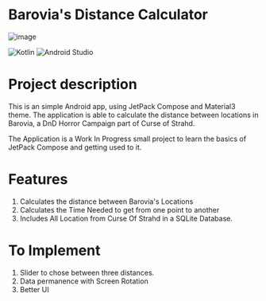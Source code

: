 # Barovia's Distance Calculator
![image](https://github.com/Bosurgi/Curse-Of-Strahd-Map-Tracker/assets/87176210/356bd836-0002-46fc-af05-e3ef7fa344cd)

![Kotlin](https://img.shields.io/badge/kotlin-%237F52FF.svg?style=for-the-badge&logo=kotlin&logoColor=white)
![Android Studio](https://img.shields.io/badge/Android%20Studio-3DDC84.svg?style=for-the-badge&logo=android-studio&logoColor=white)

# Project description
This is an simple Android app, using JetPack Compose and Material3 theme.
The application is able to calculate the distance between locations in Barovia, a DnD Horror Campaign part of Curse of Strahd.

The Application is a Work In Progress small project to learn the basics of JetPack Compose and getting used to it.

# Features
1. Calculates the distance between Barovia's Locations
2. Calculates the Time Needed to get from one point to another
3. Includes All Location from Curse Of Strahd in a SQLite Database.

# To Implement
1. Slider to chose between three distances.
2. Data permanence with Screen Rotation
3. Better UI
